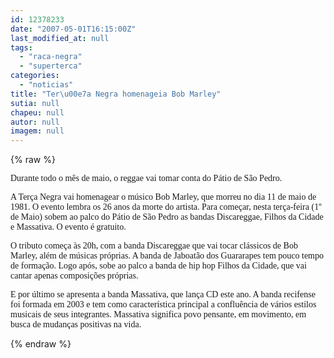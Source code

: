 ```yaml
---
id: 12378233
date: "2007-05-01T16:15:00Z"
last_modified_at: null
tags:
  - "raca-negra"
  - "superterca"
categories:
  - "noticias"
title: "Ter\u00e7a Negra homenageia Bob Marley"
sutia: null
chapeu: null
autor: null
imagem: null
---
```

{% raw %}
<p><P><FONT face=Verdana>Durante todo o mês de maio, o reggae vai tomar conta do Pátio de São Pedro. </FONT></P></p>
<p><P><FONT face=Verdana>A Terça Negra vai homenagear o músico Bob Marley, que morreu no dia 11 de maio de 1981. O evento lembra os 26 anos da morte do artista. Para começar, nesta terça-feira (1º de Maio) sobem ao palco do Pátio de São Pedro as bandas Discareggae, Filhos da Cidade e Massativa. O evento é gratuito.</FONT></P></p>
<p><P><FONT face=Verdana>O tributo começa às 20h, com a banda Discareggae que vai tocar clássicos de Bob Marley, além de músicas próprias. A banda de Jaboatão dos Guararapes tem pouco tempo de formação. Logo após, sobe ao palco a banda de hip hop Filhos da Cidade, que vai cantar apenas composições próprias.</FONT></P></p>
<p><P><FONT face=Verdana>E por último se apresenta a banda Massativa, que lança CD este ano. A banda recifense foi formada em 2003 e tem como característica principal a confluência de vários estilos musicais de seus integrantes. Massativa significa povo pensante, em movimento, em busca de mudanças positivas na vida. </FONT></P> </p>
{% endraw %}